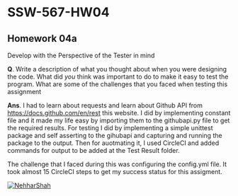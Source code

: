 # SSW-567-HW04

## Homework 04a 
Develop with the Perspective of the Tester in mind

**Q**. Write a description of what you thought about when you were designing the code.  What did *you* think was important to do to make it easy to test the program.  What are some of the challenges that you faced when testing this assignment

**Ans**. I had to learn about requests and learn about Github API from https://docs.github.com/en/rest this website. I did by implementing constant file and it made my life easy by importing them to the githubapi.py file to get the required results.
For testing I did by implementing a simple unittest package and self asserting to the gihubapi and capturing and running the package to the output. Then for auotmating it, I used CircleCI and added commands for output to be added at the Test Result folder. 

The challenge that I faced during this was configuring the config.yml file. It took almost 15 CircleCI steps to get my success status for this assigment. 


[![NehharShah](https://circleci.com/gh/NehharShah/SSW-567-HW04.svg?style=svg)](https://app.circleci.com/pipelines/github/NehharShah/SSW-567-HW04?branch=main&filter=all)

